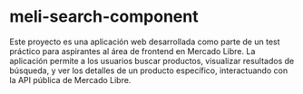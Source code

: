 # meli-search-component
Este proyecto es una aplicación web desarrollada como parte de un test práctico para aspirantes al área de frontend en Mercado Libre. La aplicación permite a los usuarios buscar productos, visualizar resultados de búsqueda, y ver los detalles de un producto específico, interactuando con la API pública de Mercado Libre.
